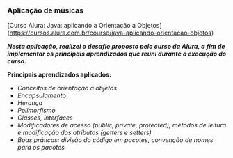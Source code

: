 ### Aplicação de músicas
[Curso Alura: Java: aplicando a Orientação a Objetos] (https://cursos.alura.com.br/course/java-aplicando-orientacao-objetos)

***Nesta aplicação, realizei o desafio proposto pelo curso da Alura, a fim de implementar os principais aprendizados que reuni durante a execução do curso.***

**Principais aprendizados aplicados:**
- *Conceitos de orientação a objetos*
- *Encapsulamento*
- *Herança*
- *Polimorfismo*
- *Classes, interfaces*
- *Modificadores de acesso (public, private, protected), métodos de leitura e modificação dos atributos (getters e setters)*
- *Boas práticas: divisão do código em pacotes, convenção de nomes para os pacotes*
